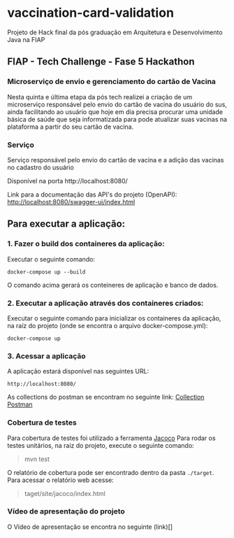 # vaccination-card-validation
Projeto de Hack final da pós graduação em Arquitetura e Desenvolvimento Java na FIAP


## FIAP - Tech Challenge - Fase 5 Hackathon


### Microserviço de envio e gerenciamento do cartão de Vacina
Nesta quinta e última etapa da pós tech realizei a criação de um microserviço responsável pelo envio do cartão de vacina do usuário do sus, ainda facilitando ao usuário que hoje em dia precisa procurar uma unidade básica de saúde que seja informatizada para pode atualizar suas vacinas na plataforma a partir do seu cartão de vacina.

### Serviço

Serviço responsável pelo envio do cartão de vacina e a adição das vacinas no cadastro do usuário 

Disponível na porta http://localhost:8080/

Link para a documentação das API's do projeto (OpenAPI):
[http://localhost:8080/swagger-ui/index.html](http://localhost:8080/swagger-ui/index.html)

## Para executar a aplicação:

### 1. Fazer o build dos containeres da aplicação:
Executar o seguinte comando:
    
    docker-compose up --build

O comando acima gerará os conteineres de aplicação e banco de dados.

### 2. Executar a aplicação através dos containeres criados:
Executar o seguinte comando para inicializar os containeres da aplicação, na raíz do projeto (onde se encontra o arquivo docker-compose.yml):

    docker-compose up

### 3. Acessar a aplicação
A aplicação estará disponível nas seguintes URL:

    http://localhost:8080/
   

As collections do postman se encontram no seguinte link: [Collection Postman](https://github.com/MaiconFiuza/vaccination-card-validation/blob/main/Projeto%20M%C3%B3dulo%205.postman_collection.json)


### Cobertura de testes
Para cobertura de testes foi utilizado a ferramenta [Jacoco](https://www.eclemma.org/jacoco/)
Para rodar os testes unitários, na raiz do projeto, execute o seguinte comando: 

> mvn test

O relatório de cobertura pode ser encontrado dentro da pasta `./target`. Para acessar o relatório web acesse:

> taget/site/jacoco/index.html

### Vídeo de apresentação do projeto

O Vídeo de apresentação se encontra no seguinte (link)[]
